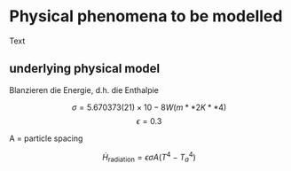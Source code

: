 # Physical phenomena to be modelled


Text

## underlying physical model

Blanzieren die Energie, d.h. die Enthalpie

$$
\sigma = 5.670 373 (21)×10−8 W (m**2 K**4)
$$
$$
\epsilon = 0.3
$$

A = particle spacing

$$
\dot{H}_\text{radiation} = \epsilon \sigma A (T^4 - T_a^4)
$$